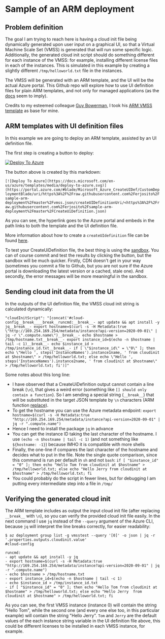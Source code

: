 # Sample of an ARM deployment

## Problem definition

The goal I am trying to reach here is having a cloud init file being dynamically generated upon user input on a graphical UI, so that a Virtual Machine Scale Set (VMSS) is generated that will run some specific logic. Additionally, the generated cloud init script should do something different for each instance of the VMSS: for example, installing different license files in each of the instances. This is simulated in this example by creating a slightly different `/tmp/helloworld.txt` file in the instances.

The VMSS will be generated with an ARM template, and the UI will be the actual Azure portal. This Github repo will explore how to use UI definition files for plain ARM templates, and not only for managed applications (as the [docs](https://docs.microsoft.com/azure/azure-resource-manager/managed-applications/create-uidefinition-overview) seem to imply).

Credits to my esteemed colleague [Guy Bowerman](https://github.com/gbowerman), I took his [ARM VMSS template](https://github.com/gbowerman/azure-minecraft/blob/main/azure-marketplace/minecraft-server-ubuntu/mainTemplate.json) as base for mine.

## ARM templates with UI definition files

In this example we are going to deploy an ARM template, assisted by an UI definition file.

The first step is creating a button to deploy:

[![Deploy To Azure](https://docs.microsoft.com/en-us/azure/templates/media/deploy-to-azure.svg)](https://portal.azure.com/#blade/Microsoft_Azure_CreateUIDef/CustomDeploymentBlade/uri/https%3A%2F%2Fraw.githubusercontent.com%2Ferjosito%2Fsample-arm-deployment%2Fmaster%2Fvmss.json/createUIDefinitionUri/https%3A%2F%2Fraw.githubusercontent.com%2Ferjosito%2Fsample-arm-deployment%2Fmaster%2FCreateUiDefinition.json)

The button above is created by this markdown:

```[![Deploy To Azure](https://docs.microsoft.com/en-us/azure/templates/media/deploy-to-azure.svg)](https://portal.azure.com/#blade/Microsoft_Azure_CreateUIDef/CustomDeploymentBlade/uri/https%3A%2F%2Fraw.githubusercontent.com%2Ferjosito%2Fsample-arm-deployment%2Fmaster%2Fvmss.json/createUIDefinitionUri/<https%3A%2F%2Fraw.githubusercontent.com%2Ferjosito%2Fsample-arm-deployment%2Fmaster%2FCreateUiDefinition.json)```

As you can see, the hyperlink goes to the Azure portal and embeds in the path links to both the template and the UI definition file.

More information about how to create a `createUIdefinition` file can be found [here](https://docs.microsoft.com/azure/azure-resource-manager/managed-applications/create-uidefinition-overview).

To test your CreateUiDefinition file, the best thing is using the [sandbox](https://portal.azure.com/?feature.customPortal=false&#blade/Microsoft_Azure_CreateUIDef/SandboxBlade). You can of course commit and test the results by clicking the button, but the sandbox will be much quicker. Firstly, CDN doesn't get in your way (sometimes you commit a file to Github, but you are not sure if the Azure portal is downloading the latest version or a cached, stale one). And secondly, the error messages will be more meaningful in the sandbox.

## Sending cloud init data from the UI

In the outputs of the UI definition file, the VMSS cloud init string is calculated dynamically:

```"cloudInitScript": "[concat('#cloud-config__break____break__runcmd:__break__- apt update && apt install -y jq__break__- export hostname=$(curl -s -H Metadata:true \"http://169.254.169.254/metadata/instance?api-version=2020-09-01\" | jq -r \".compute.name\")__break__- echo $hostname > /tmp/hostname.txt__break__- export instance_id=$(echo -n $hostname | tail -c 1)__break__- echo $instance_id > /tmp/instance_id.txt__break__- if [ \"$instance_id\" = \"0\" ]; then echo \"Hello ', steps('InstanceNames').instance1name, ' from cloudinit at $hostname\" > /tmp/helloworld.txt; else echo \"Hello ', steps('InstanceNames').instance2name, ' from cloudinit at $hostname\" > /tmp/helloworld.txt; fi')]"```

Some notes about this long line:

* I have observed that a CreateUiDefinition output cannot contain a line break (`\n`), that gives a weird error (something like `[] should only contain a function`). So I am sending a special string (`__break__`) that will be substituted in the target JSON template by `\n` characters (ARM function [replace](https://docs.microsoft.com/azure/azure-resource-manager/templates/template-functions-string#replace)).
* To get the hostname you can use the Azure metadata endpoint: ```export hostname=$(curl -s -H Metadata:true "http://169.254.169.254/metadata/instance?api-version=2020-09-01" | jq -r ".compute.name")```
* Hence I need to install the package `jq` in advance
* You can get the instance ID taking the last character of the hostname. I use `(echo -n $hostname | tail -c 1)` (and not something like `${hostname: -1}`) because IMHO it is compatible with more shells
* Finally, the one-line if compares the last character of the hostname and decides what to put in the file. Note the single quote comparison, since this command is run per default in `sh` and not `bash`: ```if [ "$instance_id" = "0" ]; then echo "Hello Tom from cloudinit at $hostname" > /tmp/helloworld.txt; else echo "Hello Jerry from cloudinit at $hostname" > /tmp/helloworld.txt; fi```
* You could probably do the script in fewer lines, but for debugging I am putting every intermediate step into a file in `/tmp/`

## Verifying the generated cloud init

The ARM template includes as output the input cloud init file (after replacing `__break__` with `\n`), so you can verify the provided cloud init file easily. In the next command I use `jq` instead of the `--query` argument of the Azure CLI, because `jq` will interpret the line breaks correctly, for easier readability:

```
$ az deployment group list -g vmsstest --query '[0]' -o json | jq -r '.properties.outputs.cloudinit.value'
#cloud-config

runcmd:
- apt update && apt install -y jq
- export hostname=$(curl -s -H Metadata:true "http://169.254.169.254/metadata/instance?api-version=2020-09-01" | jq -r ".compute.name")
- echo $hostname > /tmp/hostname.txt
- export instance_id=$(echo -n $hostname | tail -c 1)
- echo $instance_id > /tmp/instance_id.txt
- if [ "$instance_id" = "0" ]; then echo "Hello Tom from cloudinit at $hostname" > /tmp/helloworld.txt; else echo "Hello Jerry  from cloudinit at $hostname" > /tmp/helloworld.txt; fi
```

As you can see, the first VMSS instance (instance 0) will contain the string "Hello Tom", while the second one (and every one else too, in this particular example) will contain the string "Hello Jerry". `Tom` and `Jerry` are the default values of the each instance string variable in the UI definition file above, this could be different licenses to be installed in each VMSS instance, for example.
